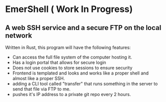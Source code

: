 # EmerShell ( Work In Progress)
## A web SSH service and a secure FTP on the local network

Written in Rust, this program will have the following features:
- Can access the full file system of the computer hosting it.
- Has a login portal that allows for secure login
- Does not use cookies to store sessions to ensure security
- Frontend is templated and looks and works like a proper shell and almost like a proper SSH.
- adding a CLI tool called "transfer" that runs something in the server to send that file via FTP to me.
- pushes it's IP address to a private git repo every 2 hours.

